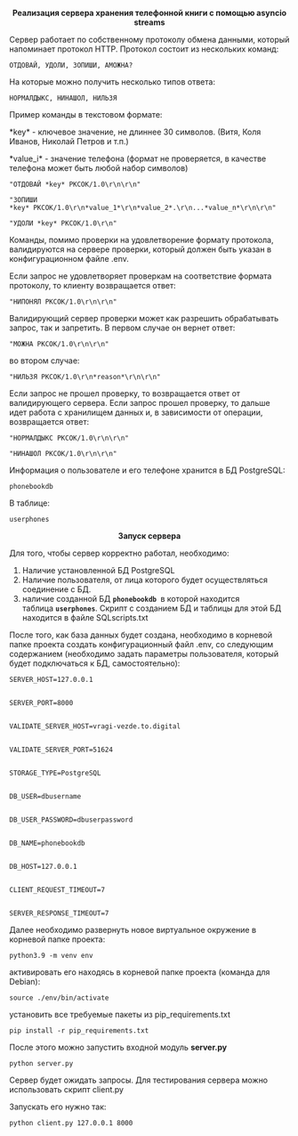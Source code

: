<p style="text-align: center;"><strong>Реализация сервера хранения телефонной книги с помощью asyncio streams</strong><strong></strong></p>
<p style="text-align: left;">Сервер работает по собственному протоколу обмена данными, который напоминает протокол HTTP. Протокол состоит из нескольких команд:</p>
<p style="text-align: left;"><code>ОТДОВАЙ, УДОЛИ, ЗОПИШИ, АМОЖНА?</code></p>
<p style="text-align: left;">На которые можно получить несколько типов ответа:</p>
<p style="text-align: left;"><code>НОРМАЛДЫКС, НИНАШОЛ, НИЛЬЗЯ</code></p>
<p style="text-align: left;">Пример команды в текстовом формате:</p>
<p style="text-align: left;">*key* - ключевое значение, не длиннее 30 символов. (Витя, Коля Иванов, Николай Петров и т.п.)</p>
<p style="text-align: left;">*value_i* - значение телефона (формат не проверяется, в качестве телефона может быть любой набор символов)</p>
<p style="text-align: left;"><code><span>"ОТДОВАЙ *key* РКСОК/1.0\r\n\r\n"</span></code></p>
<p style="text-align: left;"><code><span>"ЗОПИШИ *key*&nbsp;РКСОК/1.0\r\n*value_1*\r\n*value_2*.\r\n...*value_n*\r\n\r\n"</span></code></p>
<p style="text-align: left;"><code><span>"УДОЛИ *key* РКСОК/1.0\r\n"</span></code></p>
<p style="text-align: left;"><span>Команды, помимо проверки на удовлетворение формату протокола, валидируются на сервере проверки, который должен быть указан в конфигурационном файле .env.</span></p>
<p style="text-align: left;"><span>Если запрос не удовлетворяет проверкам на соответствие формата протоколу, то клиенту возвращается ответ:</span></p>
<p style="text-align: left;"><code><span>"НИПОНЯЛ РКСОК/1.0\r\n\r\n"</span></code></p>
<p style="text-align: left;"><span>Валидирующий сервер проверки может как разрешить обрабатывать запрос, так и запретить. В первом случае он вернет ответ:</span></p>
<p style="text-align: left;"><code><span>"МОЖНА РКСОК/1.0\r\n\r\n"</span></code></p>
<p style="text-align: left;"><span>во втором случае:</span></p>
<p style="text-align: left;"><code><span>"НИЛЬЗЯ РКСОК/1.0\r\n*reason*\r\n\r\n"</span></code></p>
<p style="text-align: left;"><span>Если запрос не прошел проверку, то возвращается ответ от валидирующего сервера. Если запрос прошел проверку, то дальше идет работа с хранилищем данных и, в зависимости от операции, возвращается ответ:</span></p>
<p style="text-align: left;"><code><span>"НОРМАЛДЫКС РКСОК/1.0\r\n\r\n"</span></code></p>
<p style="text-align: left;"><code><span>"НИНАШОЛ РКСОК/1.0\r\n\r\n"</span></code></p>
<p style="text-align: left;"><span>Информация о пользователе и его телефоне хранится в БД PostgreSQL:</span></p>
<p style="text-align: left;"><span><code>phonebookdb</code></span></p>
<p style="text-align: left;"><span>В таблице:</span><span></span></p>
<p style="text-align: left;"><span><code>userphones</code></span></p>
<p style="text-align: center;"><span><strong>Запуск сервера</strong></span></p>
<p style="text-align: left;">Для того, чтобы сервер корректно работал, необходимо:</p>
<ol>
<li style="text-align: left;">Наличие установленной БД <span>PostgreSQL</span></li>
<li style="text-align: left;"><span>Наличие пользователя, от лица которого будет осуществляться соединение с БД.</span></li>
<li style="text-align: left;"><span>наличие созданной БД&nbsp;<code><strong>phonebookdb </strong></code>в которой находится таблица&nbsp;<code><strong>userphones</strong></code>. Скрипт с созданием БД и таблицы для этой БД находится в файле SQLscripts.txt</span></li>
</ol>
<p>После того, как база данных будет создана, необходимо в корневой папке проекта создать конфигурационный файл .env, со следующим содержанием (необходимо задать параметры пользователя, который будет подключаться к БД, самостоятельно):</p>
<p style="text-align: left;"><code><span>SERVER_HOST=127.0.0.1</span></code></p>
<p style="text-align: left;"><code><span><br />SERVER_PORT=8000</span></code></p>
<p style="text-align: left;"><code><span><br />VALIDATE_SERVER_HOST=vragi-vezde.to.digital</span></code></p>
<p style="text-align: left;"><code><span><br />VALIDATE_SERVER_PORT=51624</span></code></p>
<p style="text-align: left;"><code><span><br />STORAGE_TYPE=PostgreSQL</span></code></p>
<p style="text-align: left;"><code><span><br />DB_USER=dbusername</span></code></p>
<p style="text-align: left;"><code><span><br />DB_USER_PASSWORD=dbuserpassword</span></code></p>
<p style="text-align: left;"><code><span><br />DB_NAME=phonebookdb</span></code></p>
<p style="text-align: left;"><code><span><br />DB_HOST=127.0.0.1</span></code></p>
<p style="text-align: left;"><code><span><br />CLIENT_REQUEST_TIMEOUT=7</span></code></p>
<p style="text-align: left;"><code><span><br />SERVER_RESPONSE_TIMEOUT=7</span></code></p>
<p style="text-align: left;">Далее необходимо развернуть новое виртуальное окружение в корневой папке проекта:</p>
<p style="text-align: left;"><code>python3.9 -m venv env</code></p>
<p style="text-align: left;">активировать его находясь в корневой папке проекта (команда для Debian):</p>
<p style="text-align: left;"><code>source ./env/bin/activate</code></p>
<p style="text-align: left;">установить все требуемые пакеты из pip_requirements.txt</p>
<p style="text-align: left;"><code>pip install -r&nbsp;pip_requirements.txt</code></p>
<p style="text-align: left;">После этого можно запустить входной модуль <strong>server.py</strong></p>
<p style="text-align: left;"><code>python server.py</code></p>
<p style="text-align: left;">Сервер будет ожидать запросы. Для тестирования сервера можно использовать скрипт client.py</p>
<p style="text-align: left;">Запускать его нужно так:&nbsp;</p>
<p style="text-align: left;"><code>python client.py 127.0.0.1 8000&nbsp;</code></p>
<p style="text-align: left;"></p>
